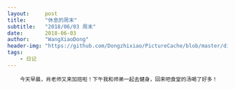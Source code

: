 ```yaml
---
layout:     post
title:      "休息的周末"
subtitle:   "2018/06/03 周末"
date:       2018-06-03
author:     "WangXiaoDong"
header-img: "https://github.com/Dongzhixiao/PictureCache/blob/master/diaryPic/20180603.jpg?raw=true"
tags:
    - 日记
---
```



```
    今天早晨，肖老师又来加班啦！下午我和师弟一起去健身，回来吧食堂的汤喝了好多！
```


